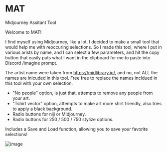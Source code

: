 # MAT
Midjourney Assitant Tool

Welcome to MAT! 

I find myself using Midjourney, like a lot.  I decided to make a small tool that would help me with reoccuring selections.  So I made this tool, where I put in various arists by name, and I can select a few parameters, and hit the copy button that easily puts what I want in the clipboard for me to paste into Discord /imagine prompt.

The artist name were taken from https://midlibrary.io/, and no, not ALL the names are inlcuded in this tool.  Free free to replace the names incldued in this tool with your own selection.

- "No people" option, is just that, attempts to remove any people from your art.
- "Tshirt vector" option, attempts to make art more shirt friendly, also tries to apply a black background.
- Radio buttons for niji or Midjourney.
- Radio buttons for 250 / 500 / 750 stylize options.

Includes a Save and Load function, allowing you to save your favorite selections!

![image](https://github.com/HexxedBitHeadz/MAT/assets/114350234/57c14ba8-20fa-4dfb-ac1f-3839132c67b8)
